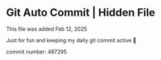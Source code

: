# Git Auto Commit | Hidden File

This file was added Feb 12, 2025

Just for fun and keeping my daily git commit active 🤪

commit number: 487295
